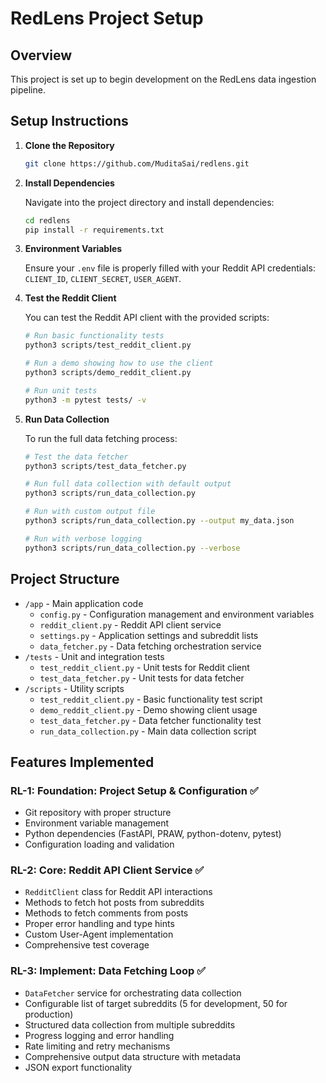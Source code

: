 # RedLens Project Setup

## Overview
This project is set up to begin development on the RedLens data ingestion pipeline.

## Setup Instructions

1. **Clone the Repository**

   ```bash
   git clone https://github.com/MuditaSai/redlens.git
   ```

2. **Install Dependencies**

   Navigate into the project directory and install dependencies:

   ```bash
   cd redlens
   pip install -r requirements.txt
   ```

3. **Environment Variables**

   Ensure your `.env` file is properly filled with your Reddit API credentials: `CLIENT_ID`, `CLIENT_SECRET`, `USER_AGENT`.

4. **Test the Reddit Client**

   You can test the Reddit API client with the provided scripts:

   ```bash
   # Run basic functionality tests
   python3 scripts/test_reddit_client.py
   
   # Run a demo showing how to use the client
   python3 scripts/demo_reddit_client.py
   
   # Run unit tests
   python3 -m pytest tests/ -v
   ```

5. **Run Data Collection**

   To run the full data fetching process:

   ```bash
   # Test the data fetcher
   python3 scripts/test_data_fetcher.py
   
   # Run full data collection with default output
   python3 scripts/run_data_collection.py
   
   # Run with custom output file
   python3 scripts/run_data_collection.py --output my_data.json
   
   # Run with verbose logging
   python3 scripts/run_data_collection.py --verbose
   ```

## Project Structure

- `/app` - Main application code
  - `config.py` - Configuration management and environment variables
  - `reddit_client.py` - Reddit API client service
  - `settings.py` - Application settings and subreddit lists
  - `data_fetcher.py` - Data fetching orchestration service
- `/tests` - Unit and integration tests
  - `test_reddit_client.py` - Unit tests for Reddit client
  - `test_data_fetcher.py` - Unit tests for data fetcher
- `/scripts` - Utility scripts
  - `test_reddit_client.py` - Basic functionality test script
  - `demo_reddit_client.py` - Demo showing client usage
  - `test_data_fetcher.py` - Data fetcher functionality test
  - `run_data_collection.py` - Main data collection script

## Features Implemented

### RL-1: Foundation: Project Setup & Configuration ✅
- Git repository with proper structure
- Environment variable management
- Python dependencies (FastAPI, PRAW, python-dotenv, pytest)
- Configuration loading and validation

### RL-2: Core: Reddit API Client Service ✅
- `RedditClient` class for Reddit API interactions
- Methods to fetch hot posts from subreddits
- Methods to fetch comments from posts
- Proper error handling and type hints
- Custom User-Agent implementation
- Comprehensive test coverage

### RL-3: Implement: Data Fetching Loop ✅
- `DataFetcher` service for orchestrating data collection
- Configurable list of target subreddits (5 for development, 50 for production)
- Structured data collection from multiple subreddits
- Progress logging and error handling
- Rate limiting and retry mechanisms
- Comprehensive output data structure with metadata
- JSON export functionality
